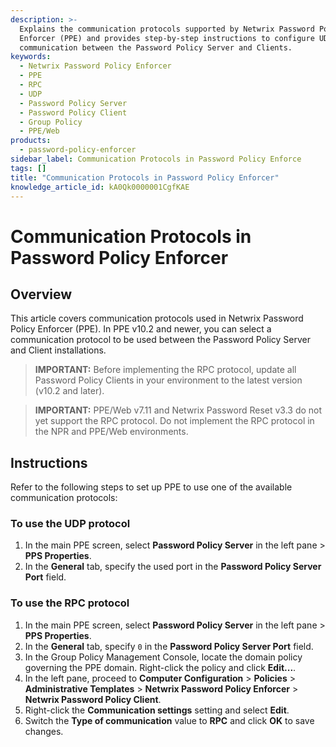 ```yaml
---
description: >-
  Explains the communication protocols supported by Netwrix Password Policy
  Enforcer (PPE) and provides step-by-step instructions to configure UDP or RPC
  communication between the Password Policy Server and Clients.
keywords:
  - Netwrix Password Policy Enforcer
  - PPE
  - RPC
  - UDP
  - Password Policy Server
  - Password Policy Client
  - Group Policy
  - PPE/Web
products:
  - password-policy-enforcer
sidebar_label: Communication Protocols in Password Policy Enforce
tags: []
title: "Communication Protocols in Password Policy Enforcer"
knowledge_article_id: kA0Qk0000001CgfKAE
---
```


# Communication Protocols in Password Policy Enforcer

## Overview

This article covers communication protocols used in Netwrix Password Policy Enforcer (PPE). In PPE v10.2 and newer, you can select a communication protocol to be used between the Password Policy Server and Client installations.

> **IMPORTANT:** Before implementing the RPC protocol, update all Password Policy Clients in your environment to the latest version (v10.2 and later).

> **IMPORTANT:** PPE/Web v7.11 and Netwrix Password Reset v3.3 do not yet support the RPC protocol. Do not implement the RPC protocol in the NPR and PPE/Web environments.

## Instructions

Refer to the following steps to set up PPE to use one of the available communication protocols:

### To use the UDP protocol

1. In the main PPE screen, select **Password Policy Server** in the left pane > **PPS Properties**.
2. In the **General** tab, specify the used port in the **Password Policy Server Port** field.

### To use the RPC protocol

1. In the main PPE screen, select **Password Policy Server** in the left pane > **PPS Properties**.
2. In the **General** tab, specify `0` in the **Password Policy Server Port** field.
3. In the Group Policy Management Console, locate the domain policy governing the PPE domain. Right-click the policy and click **Edit...**.
4. In the left pane, proceed to **Computer Configuration** > **Policies** > **Administrative Templates** > **Netwrix Password Policy Enforcer** > **Netwrix Password Policy Client**.
5. Right-click the **Communication settings** setting and select **Edit**.
6. Switch the **Type of communication** value to **RPC** and click **OK** to save changes.
